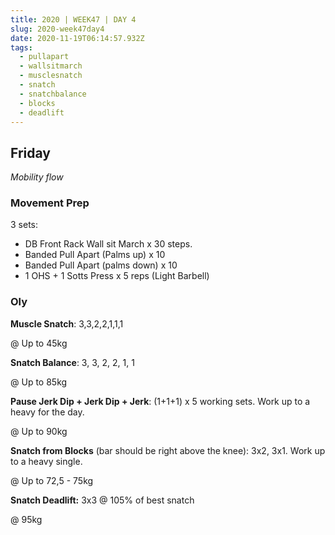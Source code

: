 ```yaml
---
title: 2020 | WEEK47 | DAY 4
slug: 2020-week47day4
date: 2020-11-19T06:14:57.932Z
tags:
  - pullapart
  - wallsitmarch
  - musclesnatch
  - snatch
  - snatchbalance
  - blocks
  - deadlift
---
```

## Friday

*Mobility flow*

<!--StartFragment-->

### Movement Prep

3 sets:

* DB Front Rack Wall sit March x 30 steps.
* Banded Pull Apart (Palms up) x 10
* Banded Pull Apart (palms down) x 10
* 1 OHS + 1 Sotts Press x 5 reps (Light Barbell)

### Oly

**Muscle Snatch**: 3,3,2,2,1,1,1

@ Up to 45kg

**Snatch Balance**: 3, 3, 2, 2, 1, 1

@ Up to 85kg

**Pause Jerk Dip + Jerk Dip + Jerk**: (1+1+1) x 5 working sets. Work up to a heavy for the day.

@ Up to 90kg

**Snatch from Blocks** (bar should be right above the knee): 3x2, 3x1. Work up to a heavy single.

@ Up to 72,5 - 75kg

**Snatch Deadlift:** 3x3 @ 105% of best snatch

@ 95kg